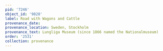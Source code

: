 ```yaml
---
pid: '7246'
object_id: '9828'
label: Road with Wagons and Cattle
provenance_date:
provenance_location: Sweden, Stockholm
provenance_text: Lungliga Museum (since 1866 named the Nationalmuseum)
order: '2531'
collection: provenance
---
```

